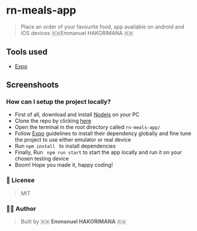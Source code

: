 # rn-meals-app
> Place an order of your favourite food, app available on android and IOS devices 🇷🇼Emmanuel HAKORIMANA 🇷🇼
## Tools used
- [Expo](https://expo.io/)
## Screenshoots

### How can I setup the project locally?
- First of all, download and install [Nodejs](https://nodejs.org/en/) on your PC
- Clone the repo by clicking [here](https://github.com/hakoemmy/rn-meals-app.git)
- Open the terminal in the root directory called ```rn-meals-app/```
- Follow [Expo](https://expo.io/) guidelines to install their dependency globally and fine tune the project to use either emulator or real device
- Run ```npm install ``` to install dependencies
- Finally, Run ``` npm run start``` to start the app locally and run it on your chosen testing device
- Boom! Hope you made it, happy coding!

### 📝 License
> MIT

### 👨‍💻 Author

 > Built by 🇷🇼 **Emmanuel HAKORIMANA** 🇷🇼
